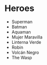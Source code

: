 # Heroes

* Superman
* Batman
* Aquaman
* Mujer Maravilla
* Linterna Verde
* Robin
* Volcán Negro
* The Wasp

